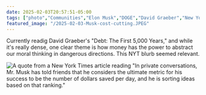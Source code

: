 ```yaml
---
date: 2025-02-03T20:57:51-05:00
tags: ["photo","Communities","Elon Musk","DOGE","David Graeber","New York Times","money","abstract"]
featured_image: "/2025-02-03-Musk-cost-cutting.JPEG"
---
```

Currently readig David Graeber's "Debt: The First 5,000 Years," and while it's really dense, one clear theme is how money has the power to abstract our moral thinking in dangerous directions. This NYT blurb seemed relevant.

![A quote from a New York Times article reading "In private conversations, Mr. Musk has told friends that he considers the ultimate metric for his success to be the number of dollars saved per day, and he is sorting ideas based on that ranking."](/2025-02-03-Musk-cost-cutting.JPEG)